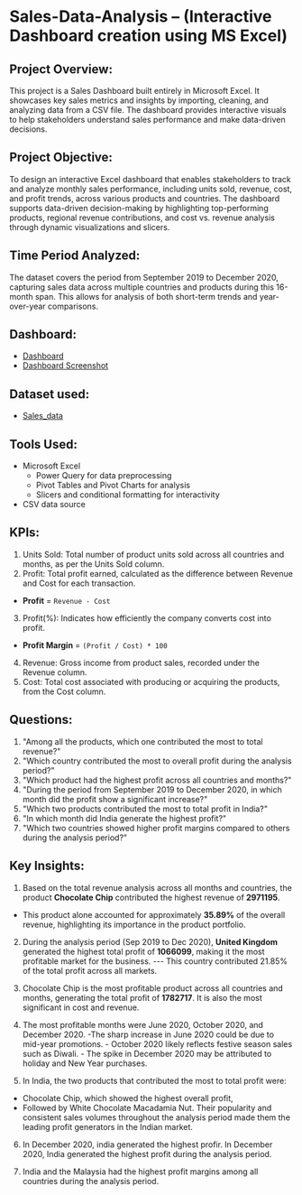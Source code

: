 # Sales-Data-Analysis – (Interactive Dashboard creation using MS Excel)

## Project Overview: 
This project is a Sales Dashboard built entirely in Microsoft Excel. It showcases key sales metrics and insights by importing, cleaning, and analyzing data from a CSV file. The dashboard provides interactive visuals to help stakeholders understand sales performance and make data-driven decisions.

## Project Objective: 
To design an interactive Excel dashboard that enables stakeholders to track and analyze monthly sales performance, including units sold, revenue, cost, and profit trends, across various products and countries. The dashboard supports data-driven decision-making by highlighting top-performing products, regional revenue contributions, and cost vs. revenue analysis through dynamic visualizations and slicers.

## Time Period Analyzed: 
The dataset covers the period from September 2019 to December 2020, capturing sales data across multiple countries and products during this 16-month span. This allows for analysis of both short-term trends and year-over-year comparisons.

## Dashboard: 
- <a href="https://github.com/priya-lathiya/Sales-Dashboard/blob/main/Dashboard.xlsx">Dashboard</a>
- <a href="https://github.com/priya-lathiya/Sales-Dashboard/blob/main/Dashboard.png">Dashboard Screenshot</a>

## Dataset used: 
- <a href="https://github.com/priya-lathiya/Sales-Dashboard/blob/main/Sales_data.csv">Sales_data</a>

## Tools Used: 
- Microsoft Excel
  - Power Query for data preprocessing
  - Pivot Tables and Pivot Charts for analysis
  - Slicers and conditional formatting for interactivity
- CSV data source

## KPIs:
1.	Units Sold: Total number of product units sold across all countries and months, as per the Units Sold column.
2.	Profit: Total profit earned, calculated as the difference between Revenue and Cost for each transaction.
- **Profit** = `Revenue - Cost`  
3.	Profit(%): Indicates how efficiently the company converts cost into profit.
- **Profit Margin** = `(Profit / Cost) * 100`
4.	Revenue: Gross income from product sales, recorded under the Revenue column.
5.	Cost: Total cost associated with producing or acquiring the products, from the Cost column.

## Questions:
1.	"Among all the products, which one contributed the most to total revenue?"
2.	"Which country contributed the most to overall profit during the analysis period?"
3.	"Which product had the highest profit across all countries and months?"
4.	"During the period from September 2019 to December 2020, in which month did the profit show a significant increase?"
5.	"Which two products contributed the most to total profit in India?"
6.	"In which month did India generate the highest profit?"
7.	"Which two countries showed higher profit margins compared to others during the analysis period?"

## Key Insights:
1.	Based on the total revenue analysis across all months and countries, the product **Chocolate Chip** contributed the highest revenue of **2971195**.
- This product alone accounted for approximately **35.89%** of the overall revenue, highlighting its importance in the product portfolio.  

2.	During the analysis period (Sep 2019 to Dec 2020), **United Kingdom** generated the highest total profit of **1066099**, making it the most profitable market for the business.  --- This country contributed 21.85% of the total profit across all markets.

3.	Chocolate Chip is the most profitable product across all countries and months, generating the total profit of **1782717**. It is also the most significant in cost and revenue.
  
4.	The most profitable months were June 2020, October 2020, and December 2020. -The sharp increase in June 2020 could be due to mid-year promotions. - October 2020 likely reflects festive season sales such as Diwali. - The spike in December 2020 may be attributed to holiday and New Year purchases.

5.	  In India, the two products that contributed the most to total profit were:
-	Chocolate Chip, which showed the highest overall profit,
-	Followed by White Chocolate Macadamia Nut.
Their popularity and consistent sales volumes throughout the analysis period made them the leading profit generators in the Indian market.

6.	In December 2020, india generated the highest profir. In December 2020, India generated the highest profit during the analysis period.

7.	India and the Malaysia had the highest profit margins among all countries during the analysis period.



